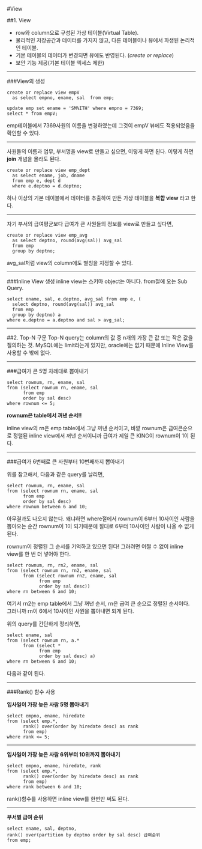 #View

##1. View

- row와 column으로 구성된 가상 테이블(Virtual Table).
- 물리적인 저장공간과 데이터를 가지지 않고, 다른 테이블이나 뷰에서 파생된 논리적인 테이블.
- 기본 테이블의 데이터가 변경되면 뷰에도 반영된다. (*create or replace*)
- 보안 기능 제공(기본 테이블 엑세스 제한)

---------------------------
###View의 생성


    create or replace view empV
      as select empno, ename, sal  from emp;

    update emp set ename = 'SM%ITH' where empno = 7369;
    select * from empV;

emp테이블에서 7369사원의 이름을 변경하였는데 그것이 empV 뷰에도 적용되었음을 확인할 수 있다.

---------------------------

사원들의 이름과 업무, 부서명을 view로 만들고 싶으면, 이렇게 하면 된다. 이렇게 하면 **join** 개념을 몰라도 된다.

    create or replace view emp_dept
      as select ename, job, dname
      from emp e, dept d
      where e.deptno = d.deptno;

하나 이상의 기본 테이블에서 데이터를 추출하여 만든 가상 테이블을 **복합 view** 라고 한다.

-----------------------------

자기 부서의 급여평균보다 급여가 큰 사원들의 정보를 view로 만들고 싶다면,

    create or replace view emp_avg
      as select deptno, round(avg(sal)) avg_sal
      from emp
      group by deptno;

avg_sal처럼 view의 column에도 별칭을 지정할 수 있다.

------------------------------
###Inline View 생성
inline view는 스키마 object는 아니다. from절에 오는 Sub Query.

    select ename, sal, e.deptno, avg_sal from emp e, (
      select deptno, round(avg(sal)) avg_sal
      from emp
      group by deptno) a
    where e.deptno = a.deptno and sal > avg_sal;


-------------------
##2. Top-N 구문
Top-N query는 column의 값 중 n개의 가장 큰 값 또는 작은 값을 질의하는 것. MySQL에는 limit라는게 있지만, oracle에는 없기 때문에 Inline View를 사용할 수 밖에 없다.

------------------------------
###급여가 큰 5명 차례대로 뽑아내기

    select rownum, rn, ename, sal
    from (select rownum rn, ename, sal
          from emp
          order by sal desc)
    where rownum <= 5;

**rownum은 table에서 꺼낸 순서!!**

inline view의 rn은 emp table에서 그냥 꺼낸 순서이고, 바깥 rownum은 급여큰순으로 정렬된 inline view에서 꺼낸 순서이니까 급여가 제일 큰 KING이 rownum이 1이 된다.

----------------------------------------
###급여가 6번째로 큰 사원부터 10번째까지 뽑아내기

위를 참고해서, 다음과 같은 query를 날리면,

    select rownum, rn, ename, sal
    from (select rownum rn, ename, sal
          from emp
          order by sal desc)
    where rownum between 6 and 10;

아무결과도 나오지 않는다. 왜냐하면 where절에서 rownum이 6부터 10사이인 사람을 뽑아오는 순간 rownum이 1이 되기때문에 절대로 6부터 10사이인 사람이 나올 수 없게 된다.


rownum이 정렬된 그 순서를 기억하고 있으면 된다! 그러려면 어쩔 수 없이 inline view를 한 번 더 넣어야 한다.

    select rownum, rn, rn2, ename, sal
    from (select rownum rn, rn2, ename, sal
          from (select rownum rn2, ename, sal
                from emp
                order by sal desc))
    where rn between 6 and 10;

여기서 rn2는 emp table에서 그냥 꺼낸 순서, rn은 급여 큰 순으로 정렬된 순서이다. 그러니까 rn이 6에서 10사이인 사원을 뽑아내면 되게 된다.

위의 query를 간단하게 정리하면,

    select ename, sal
    from (select rownum rn, a.*
          from (select *
                from emp
                order by sal desc) a)
    where rn between 6 and 10;

다음과 같이 된다.

------------------------------
###Rank() 함수 사용

**입사일이 가장 늦은 사람 5명 뽑아내기**

    select empno, ename, hiredate
    from (select emp.*,
          rank() over(order by hiredate desc) as rank
          from emp)
    where rank <= 5;

--------------------------------------
**입사일이 가장 늦은 사람 6위부터 10위까지 뽑아내기**

    select empno, ename, hiredate, rank
    from (select emp.*,
          rank() over(order by hiredate desc) as rank
          from emp)
    where rank between 6 and 10;

rank()함수를 사용하면 inline view를 한번만 써도 된다.

------------------------------------------
**부서별 급여 순위**

    select ename, sal, deptno,
    rank() over(partition by deptno order by sal desc) 급여순위
    from emp;
